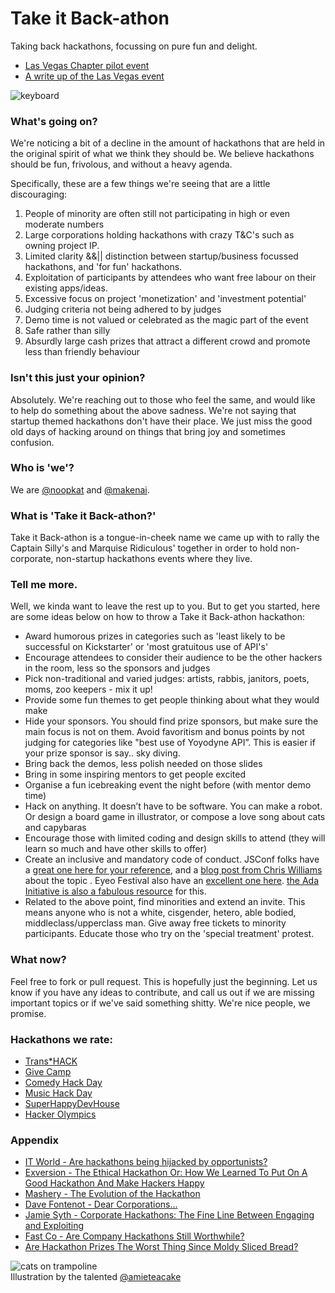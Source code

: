 # Take it Back-athon

Taking back hackathons, focussing on pure fun and delight.

+ [Las Vegas Chapter pilot event](http://takeitbackathon.com)
+ [A write up of the Las Vegas event](http://meow.suziam.com/take-it-back-athon-a-hackathon-for-kicks-and-giggles/)

![keyboard](http://f.cl.ly/items/2D2P271Y1q2T201Y2C3B/computer_keyboard.png)

### What's going on?

We're noticing a bit of a decline in the amount of hackathons that are held in the original spirit of what we think they should be. We believe hackathons should be fun, frivolous, and without a heavy agenda.

Specifically, these are a few things we're seeing that are a little discouraging:

1. People of minority are often still not participating in high or even moderate numbers
2. Large corporations holding hackathons with crazy T&C's such as owning project IP.
3. Limited clarity &&|| distinction between startup/business focussed hackathons, and 'for fun' hackathons.
4. Exploitation of participants by attendees who want free labour on their existing apps/ideas.
5. Excessive focus on project 'monetization' and 'investment potential'
6. Judging criteria not being adhered to by judges
7. Demo time is not valued or celebrated as the magic part of the event
8. Safe rather than silly
9. Absurdly large cash prizes that attract a different crowd and promote less than friendly behaviour


### Isn't this just your opinion?
Absolutely. We're reaching out to those who feel the same, and would like to help do something about the above sadness. We're not saying that startup themed hackathons don't have their place. We just miss the good old days of hacking around on things that bring joy and sometimes confusion.

### Who is 'we'?
We are [@noopkat](http://twitter.com/noopkat) and [@makenai](http://twitter.com/makenai).

### What is 'Take it Back-athon?'
Take it Back-athon is a tongue-in-cheek name we came up with to rally the Captain Silly's and Marquise Ridiculous' together in order to hold non-corporate, non-startup hackathons events where they live. 

### Tell me more.
Well, we kinda want to leave the rest up to you. But to get you started, here are some ideas below on how to throw a Take it Back-athon hackathon:
* Award humorous prizes in categories such as 'least likely to be successful on Kickstarter' or 'most gratuitous use of API's'
* Encourage attendees to consider their audience to be the other hackers in the room, less so the sponsors and judges
* Pick non-traditional and varied judges: artists, rabbis, janitors, poets, moms, zoo keepers - mix it up!
* Provide some fun themes to get people thinking about what they would make
* Hide your sponsors. You should find prize sponsors, but make sure the main focus is not on them. Avoid favoritism and bonus points by not judging for categories like "best use of Yoyodyne API”. This is easier if your prize sponsor is say.. sky diving.
* Bring back the demos, less polish needed on those slides
* Bring in some inspiring mentors to get people excited
* Organise a fun icebreaking event the night before (with mentor demo time)
* Hack on anything. It doesn’t have to be software. You can make a robot. Or design a board game in illustrator, or compose a love song about cats and capybaras
* Encourage those with limited coding and design skills to attend (they will learn so much and have other skills to offer)
* Create an inclusive and mandatory code of conduct. JSConf folks have a [great one here for your reference](http://jsconf.com/codeofconduct.html), and a [blog post from Chris Williams](http://voodootikigod.com/our-culture-of-change/) about the topic . Eyeo Festival also have an [excellent one here](http://eyeofestival.com/policies-and-guidelines/). [the Ada Initiative is also a fabulous resource](http://adainitiative.org/what-we-do/conference-policies/) for this.
* Related to the above point, find minorities and extend an invite. This means anyone who is not a white, cisgender, hetero, able bodied, middleclass/upperclass man. Give away free tickets to minority participants. Educate those who try on the 'special treatment' protest.

### What now?
Feel free to fork or pull request. This is hopefully just the beginning. Let us know if you have any ideas to contribute, and call us out if we are missing important topics or if we've said something shitty. We're nice people, we promise.

### Hackathons we rate:
* [Trans*HACK](http://www.transhack.org/)
* [Give Camp](http://givecamp.org/)
* [Comedy Hack Day](http://comedyhackday.org/)
* [Music Hack Day](http://new.musichackday.org/)
* [SuperHappyDevHouse](http://superhappydevhouse.org/w/page/16345504/FrontPage)
* [Hacker Olympics](http://thehackerolympics.com/)

### Appendix
* [IT World - Are hackathons being hijacked by opportunists?](http://www.itworld.com/software/277913/are-hackathons-being-hijacked-opportunists)
* [Exversion - The Ethical Hackathon Or: How We Learned To Put On A Good Hackathon And Make Hackers Happy](http://exversiondata.wordpress.com/2013/11/15/the-ethical-hackathon-or-how-we-learned-to-put-on-a-good-hackathon-and-make-hackers-happy/)
* [Mashery - The Evolution of the Hackathon](http://www.mashery.com/blog/evolution-hackathon)
* [Dave Fontenot - Dear Corporations...](https://medium.com/hackers-and-hacking/21a692021b65)
* [Jamie Syth - Corporate Hackathons: The Fine Line Between Engaging and Exploiting](http://jamiemsmyth.blogspot.com/2013/01/corporate-hackathons-fine-line-between.html)
* [Fast Co - Are Company Hackathons Still Worthwhile?](http://www.fastcolabs.com/3022933/open-company/are-company-hackathons-still-worthwhile)
* [Are Hackathon Prizes The Worst Thing Since Moldy Sliced Bread?](http://mlh.io/blog/are-hackathon-prizes-the-worst-thing-since-moldy-sliced-bread-04-18-2014/)

![cats on trampoline](http://farm9.staticflickr.com/8422/7738138108_f65beeab50.jpg)  
Illustration by the talented [@amieteacake](http://twitter.com/amieteacake)
